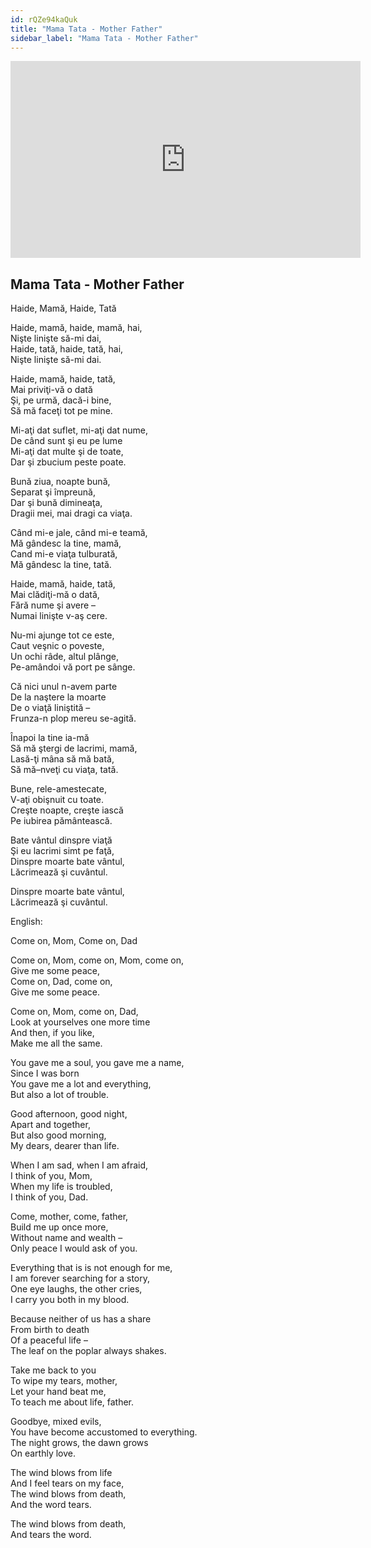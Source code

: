 ```yaml
---
id: rQZe94kaQuk
title: "Mama Tata - Mother Father"
sidebar_label: "Mama Tata - Mother Father"
---
```


<div class="video-float-container">
  <iframe
    width="560"
    height="315"
    src="https://www.youtube.com/embed/rQZe94kaQuk"
    title="YouTube video player"
    frameborder="0"
    allow="accelerometer; autoplay; clipboard-write; encrypted-media; gyroscope; picture-in-picture; web-share"
    referrerpolicy="strict-origin-when-cross-origin"
    allowfullscreen
  ></iframe>
</div>

## Mama Tata - Mother Father

Haide, Mamă, Haide, Tată

Haide, mamă, haide, mamă, hai,  
Nişte linişte să-mi dai,  
Haide, tată, haide, tată, hai,  
Nişte linişte să-mi dai.

Haide, mamă, haide, tată,  
Mai priviţi-vă o dată  
Şi, pe urmă, dacă-i bine,  
Să mă faceţi tot pe mine.

Mi-aţi dat suflet, mi-aţi dat nume,  
De când sunt şi eu pe lume  
Mi-aţi dat multe şi de toate,  
Dar şi zbucium peste poate.

Bună ziua, noapte bună,  
Separat şi împreună,  
Dar şi bună dimineaţa,  
Dragii mei, mai dragi ca viaţa.

Când mi-e jale, când mi-e teamă,  
Mă gândesc la tine, mamă,  
Cand mi-e viaţa tulburată,  
Mă gândesc la tine, tată.

Haide, mamă, haide, tată,  
Mai clădiţi-mă o dată,  
Fără nume şi avere –  
Numai linişte v-aş cere.

Nu-mi ajunge tot ce este,  
Caut veşnic o poveste,  
Un ochi râde, altul plânge,  
Pe-amândoi vă port pe sânge.

Că nici unul n-avem parte  
De la naştere la moarte  
De o viaţă liniştită –  
Frunza-n plop mereu se-agită.

Înapoi la tine ia-mă  
Să mă ştergi de lacrimi, mamă,  
Lasă-ţi mâna să mă bată,  
Să mă–nveţi cu viaţa, tată.

Bune, rele-amestecate,  
V-aţi obişnuit cu toate.  
Creşte noapte, creşte iască  
Pe iubirea pământească.

Bate vântul dinspre viaţă  
Şi eu lacrimi simt pe faţă,  
Dinspre moarte bate vântul,  
Lăcrimează şi cuvântul.

Dinspre moarte bate vântul,  
Lăcrimează şi cuvântul.

English:

Come on, Mom, Come on, Dad

Come on, Mom, come on, Mom, come on,   
Give me some peace,  
Come on, Dad, come on,   
Give me some peace.

Come on, Mom, come on, Dad,  
Look at yourselves one more time  
And then, if you like,  
Make me all the same.

You gave me a soul, you gave me a name,  
Since I was born  
You gave me a lot and everything,  
But also a lot of trouble.

Good afternoon, good night,  
Apart and together,  
But also good morning,  
My dears, dearer than life.

When I am sad, when I am afraid,  
I think of you, Mom,  
When my life is troubled,  
I think of you, Dad.

Come, mother, come, father,  
Build me up once more,  
Without name and wealth –  
Only peace I would ask of you.

Everything that is is not enough for me,  
I am forever searching for a story,  
One eye laughs, the other cries,  
I carry you both in my blood.

Because neither of us has a share  
From birth to death  
Of a peaceful life –  
The leaf on the poplar always shakes.

Take me back to you  
To wipe my tears, mother,  
Let your hand beat me,  
To teach me about life, father.

Goodbye, mixed evils,  
You have become accustomed to everything.  
The night grows, the dawn grows  
On earthly love.

The wind blows from life  
And I feel tears on my face,  
The wind blows from death,  
And the word tears.

The wind blows from death,   
And tears the word.
